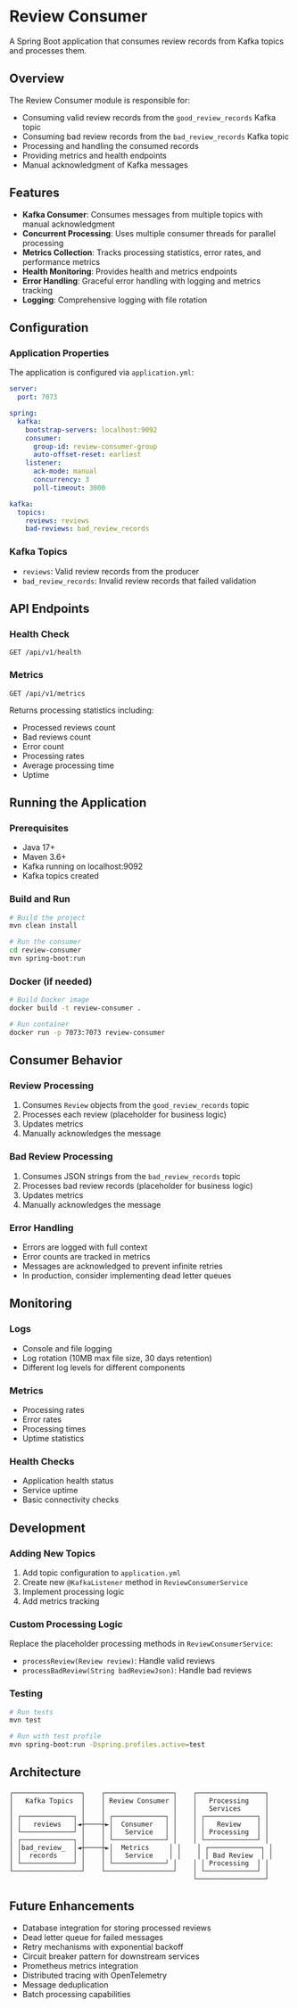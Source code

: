 # Review Consumer

A Spring Boot application that consumes review records from Kafka topics and processes them.

## Overview

The Review Consumer module is responsible for:
- Consuming valid review records from the `good_review_records` Kafka topic
- Consuming bad review records from the `bad_review_records` Kafka topic
- Processing and handling the consumed records
- Providing metrics and health endpoints
- Manual acknowledgment of Kafka messages

## Features

- **Kafka Consumer**: Consumes messages from multiple topics with manual acknowledgment
- **Concurrent Processing**: Uses multiple consumer threads for parallel processing
- **Metrics Collection**: Tracks processing statistics, error rates, and performance metrics
- **Health Monitoring**: Provides health and metrics endpoints
- **Error Handling**: Graceful error handling with logging and metrics tracking
- **Logging**: Comprehensive logging with file rotation

## Configuration

### Application Properties

The application is configured via `application.yml`:

```yaml
server:
  port: 7073

spring:
  kafka:
    bootstrap-servers: localhost:9092
    consumer:
      group-id: review-consumer-group
      auto-offset-reset: earliest
    listener:
      ack-mode: manual
      concurrency: 3
      poll-timeout: 3000

kafka:
  topics:
    reviews: reviews
    bad-reviews: bad_review_records
```

### Kafka Topics

- `reviews`: Valid review records from the producer
- `bad_review_records`: Invalid review records that failed validation

## API Endpoints

### Health Check
```
GET /api/v1/health
```

### Metrics
```
GET /api/v1/metrics
```

Returns processing statistics including:
- Processed reviews count
- Bad reviews count
- Error count
- Processing rates
- Average processing time
- Uptime

## Running the Application

### Prerequisites
- Java 17+
- Maven 3.6+
- Kafka running on localhost:9092
- Kafka topics created

### Build and Run

```bash
# Build the project
mvn clean install

# Run the consumer
cd review-consumer
mvn spring-boot:run
```

### Docker (if needed)

```bash
# Build Docker image
docker build -t review-consumer .

# Run container
docker run -p 7073:7073 review-consumer
```

## Consumer Behavior

### Review Processing
1. Consumes `Review` objects from the `good_review_records` topic
2. Processes each review (placeholder for business logic)
3. Updates metrics
4. Manually acknowledges the message

### Bad Review Processing
1. Consumes JSON strings from the `bad_review_records` topic
2. Processes bad review records (placeholder for business logic)
3. Updates metrics
4. Manually acknowledges the message

### Error Handling
- Errors are logged with full context
- Error counts are tracked in metrics
- Messages are acknowledged to prevent infinite retries
- In production, consider implementing dead letter queues

## Monitoring

### Logs
- Console and file logging
- Log rotation (10MB max file size, 30 days retention)
- Different log levels for different components

### Metrics
- Processing rates
- Error rates
- Processing times
- Uptime statistics

### Health Checks
- Application health status
- Service uptime
- Basic connectivity checks

## Development

### Adding New Topics
1. Add topic configuration to `application.yml`
2. Create new `@KafkaListener` method in `ReviewConsumerService`
3. Implement processing logic
4. Add metrics tracking

### Custom Processing Logic
Replace the placeholder processing methods in `ReviewConsumerService`:
- `processReview(Review review)`: Handle valid reviews
- `processBadReview(String badReviewJson)`: Handle bad reviews

### Testing
```bash
# Run tests
mvn test

# Run with test profile
mvn spring-boot:run -Dspring.profiles.active=test
```

## Architecture

```
┌─────────────────┐    ┌─────────────────┐    ┌─────────────────┐
│   Kafka Topics  │    │ Review Consumer │    │   Processing    │
│                 │    │                 │    │   Services      │
│ ┌─────────────┐ │    │ ┌─────────────┐ │    │ ┌─────────────┐ │
│ │   reviews   │◄┼────┼►│  Consumer   │ │    │ │   Review    │ │
│ └─────────────┘ │    │ │   Service   │ │    │ │ Processing  │ │
│ ┌─────────────┐ │    │ └─────────────┘ │    │ └─────────────┘ │
│ │bad_review_  │◄┼────┼►│  Metrics     │ │    │ ┌─────────────┐ │
│ │  records    │ │    │ │   Service    │ │    │ │ Bad Review  │ │
│ └─────────────┘ │    │ └─────────────┘ │    │ │ Processing  │ │
└─────────────────┘    └─────────────────┘    │ └─────────────┘ │
                                              └─────────────────┘
```

## Future Enhancements

- Database integration for storing processed reviews
- Dead letter queue for failed messages
- Retry mechanisms with exponential backoff
- Circuit breaker pattern for downstream services
- Prometheus metrics integration
- Distributed tracing with OpenTelemetry
- Message deduplication
- Batch processing capabilities 